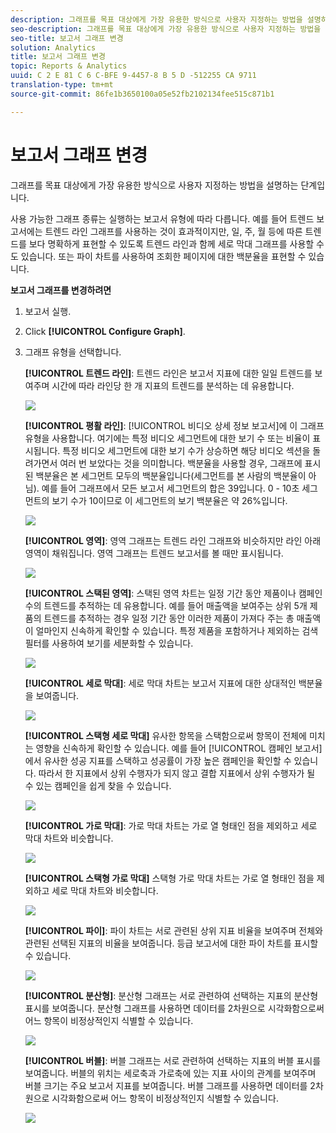 ```yaml
---
description: 그래프를 목표 대상에게 가장 유용한 방식으로 사용자 지정하는 방법을 설명하는 단계입니다.
seo-description: 그래프를 목표 대상에게 가장 유용한 방식으로 사용자 지정하는 방법을 설명하는 단계입니다.
seo-title: 보고서 그래프 변경
solution: Analytics
title: 보고서 그래프 변경
topic: Reports & Analytics
uuid: C 2 E 81 C 6 C-BFE 9-4457-8 B 5 D -512255 CA 9711
translation-type: tm+mt
source-git-commit: 86fe1b3650100a05e52fb2102134fee515c871b1

---
```



# 보고서 그래프 변경

그래프를 목표 대상에게 가장 유용한 방식으로 사용자 지정하는 방법을 설명하는 단계입니다.

사용 가능한 그래프 종류는 실행하는 보고서 유형에 따라 다릅니다. 예를 들어 트렌드 보고서에는 트렌드 라인 그래프를 사용하는 것이 효과적이지만, 일, 주, 월 등에 따른 트렌드를 보다 명확하게 표현할 수 있도록 트렌드 라인과 함께 세로 막대 그래프를 사용할 수도 있습니다. 또는 파이 차트를 사용하여 조회한 페이지에 대한 백분율을 표현할 수 있습니다.

**보고서 그래프를 변경하려면**

1. 보고서 실행.
1. Click **[!UICONTROL Configure Graph]**.
1. 그래프 유형을 선택합니다.

   **[!UICONTROL 트렌드 라인]**: 트렌드 라인은 보고서 지표에 대한 일일 트렌드를 보여주며 시간에 따라 라인당 한 개 지표의 트렌드를 분석하는 데 유용합니다.

   ![](assets/graph_trend_line.png)

   **[!UICONTROL 평활 라인]**: [!UICONTROL 비디오 상세 정보 보고서]에 이 그래프 유형을 사용합니다. 여기에는 특정 비디오 세그먼트에 대한 보기 수 또는 비율이 표시됩니다. 특정 비디오 세그먼트에 대한 보기 수가 상승하면 해당 비디오 섹션을 돌려가면서 여러 번 보았다는 것을 의미합니다. 백분율을 사용할 경우, 그래프에 표시된 백분율은 본 세그먼트 모두의 백분율입니다(세그먼트를 본 사람의 백분율이 아님). 예를 들어 그래프에서 모든 보고서 세그먼트의 합은 39입니다. 0 - 10초 세그먼트의 보기 수가 10이므로 이 세그먼트의 보기 백분율은 약 26%입니다.

   ![](assets/graph_smooth_line.png)

   **[!UICONTROL 영역]**: 영역 그래프는 트렌드 라인 그래프와 비슷하지만 라인 아래 영역이 채워집니다. 영역 그래프는 트렌드 보고서를 볼 때만 표시됩니다.

   ![](assets/graph_area.png)

   **[!UICONTROL 스택된 영역]**: 스택된 영역 차트는 일정 기간 동안 제품이나 캠페인 수의 트렌드를 추적하는 데 유용합니다. 예를 들어 매출액을 보여주는 상위 5개 제품의 트렌드를 추적하는 경우 일정 기간 동안 이러한 제품이 가져다 주는 총 매출액이 얼마인지 신속하게 확인할 수 있습니다. 특정 제품을 포함하거나 제외하는 검색 필터를 사용하여 보기를 세분화할 수 있습니다.

   ![](assets/graph_stacked_area.png)

   **[!UICONTROL 세로 막대]**: 세로 막대 차트는 보고서 지표에 대한 상대적인 백분율을 보여줍니다.

   ![](assets/graph_vertical_bars.png)

   **[!UICONTROL 스택형 세로 막대]** 유사한 항목을 스택함으로써 항목이 전체에 미치는 영향을 신속하게 확인할 수 있습니다. 예를 들어 [!UICONTROL 캠페인 보고서]에서 유사한 성공 지표를 스택하고 성공률이 가장 높은 캠페인을 확인할 수 있습니다. 따라서 한 지표에서 상위 수행자가 되지 않고 결합 지표에서 상위 수행자가 될 수 있는 캠페인을 쉽게 찾을 수 있습니다.

   ![](assets/graph_stacked_vertical.png)

   **[!UICONTROL 가로 막대]**: 가로 막대 차트는 가로 열 형태인 점을 제외하고 세로 막대 차트와 비슷합니다.

   ![](assets/graph_horizontal_bar.png)

   **[!UICONTROL 스택형 가로 막대]** 스택형 가로 막대 차트는 가로 열 형태인 점을 제외하고 세로 막대 차트와 비슷합니다.

   ![](assets/graph_stacked_horizontal.png)

   **[!UICONTROL 파이]**: 파이 차트는 서로 관련된 상위 지표 비율을 보여주며 전체와 관련된 선택된 지표의 비율을 보여줍니다. 등급 보고서에 대한 파이 차트를 표시할 수 있습니다.

   ![](assets/graph_pie.png)

   **[!UICONTROL 분산형]**: 분산형 그래프는 서로 관련하여 선택하는 지표의 분산형 표시를 보여줍니다. 분산형 그래프를 사용하면 데이터를 2차원으로 시각화함으로써 어느 항목이 비정상적인지 식별할 수 있습니다.

   ![](assets/graph_scatter.png)

   **[!UICONTROL 버블]**: 버블 그래프는 서로 관련하여 선택하는 지표의 버블 표시를 보여줍니다. 버블의 위치는 세로축과 가로축에 있는 지표 사이의 관계를 보여주며 버블 크기는 주요 보고서 지표를 보여줍니다. 버블 그래프를 사용하면 데이터를 2차원으로 시각화함으로써 어느 항목이 비정상적인지 식별할 수 있습니다.

   ![](assets/graph_bubble.png)

